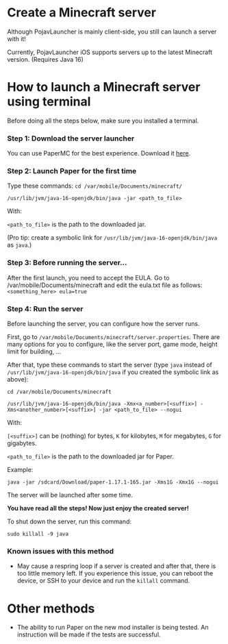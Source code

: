 # Create a Minecraft server

Although PojavLauncher is mainly client-side, you still can launch a server with it!

Currently, PojavLauncher iOS supports servers up to the latest Minecraft version. (Requires Java 16)

# How to launch a Minecraft server using terminal

Before doing all the steps below, make sure you installed a terminal.

### Step 1: Download the server launcher

You can use PaperMC for the best experience. Download it [here](https://papermc.io/downloads).

### Step 2: Launch Paper for the first time

Type these commands:
`cd /var/mobile/Documents/minecraft/`

`/usr/lib/jvm/java-16-openjdk/bin/java -jar <path_to_file>`

With:

`<path_to_file>` is the path to the downloaded jar.

(Pro tip: create a symbolic link for `/usr/lib/jvm/java-16-openjdk/bin/java` as `java`.)

### Step 3: Before running the server...

After the first launch, you need to accept the EULA. Go to /var/mobile/Documents/minecraft and edit the eula.txt file as follows:
`<something_here>
eula=true`

### Step 4: Run the server

Before launching the server, you can configure how the server runs.

First, go to `/var/mobile/Documents/minecraft/server.properties`. There are many options for you to configure, like the server port, game mode, height limit for building, ... 

After that, type these commands to start the server (type `java` instead of `/usr/lib/jvm/java-16-openjdk/bin/java` if you created the symbolic link as above):

`cd /var/mobile/Documents/minecraft`

`/usr/lib/jvm/java-16-openjdk/bin/java -Xmx<a_number>[<suffix>] -Xms<another_number>[<suffix>] -jar <path_to_file> --nogui`

With:

`[<suffix>]` can be (nothing) for bytes, `K` for kilobytes, `M` for megabytes, `G` for gigabytes.

`<path_to_file>` is the path to the downloaded jar for Paper.

Example:

`java -jar /sdcard/Download/paper-1.17.1-165.jar -Xms1G -Xmx1G --nogui`

The server will be launched after some time.

**You have read all the steps! Now just enjoy the created server!**

To shut down the server, run this command:

`sudo killall -9 java`

### Known issues with this method

- May cause a respring loop if a server is created and after that, there is too little memory left. If you experience this issue, you can reboot the device, or SSH to your device and run the `killall` command.

# Other methods

- The ability to run Paper on the new mod installer is being tested. An instruction will be made if the tests are successful.
